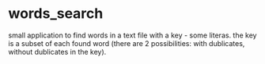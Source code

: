 words_search
============

small application to find words in a text file with a key - some literas. the key is a subset of each found word (there are 2 possibilities: with dublicates, without dublicates in the key).